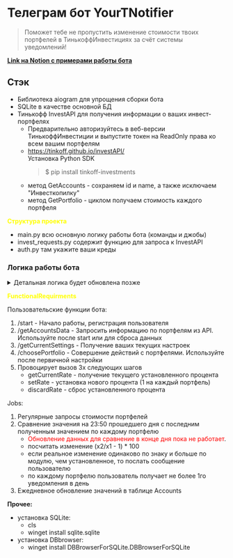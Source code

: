 # Телеграм бот YourTNotifier #

> Поможет тебе не пропустить изменение стоимости твоих портфелей в ТинькоффИнвестициях за счёт системы уведомлений!

**[Link на Notion с примерами работы бота](https://moored-mozzarella-ae6.notion.site/YourTNotifier-44ef117d2b314783abfc47ef59c4acb1?pvs=4)**

## Стэк ##
* Библиотека aiogram для упрощения сборки бота
* SQLite в качестве основной БД
* Тинькофф InvestAPI для получения информации о ваших инвест-портфелях
  * Предварительно авторизуйтесь в веб-версии ТинькоффИнвестиции и выпустите токен на ReadOnly права ко всем вашим портфелям
  * https://tinkoff.github.io/investAPI/
    <br>
    Установка Python SDK 
    > $ pip install tinkoff-investments
  * метод GetAccounts - сохраняем id и name, а также исключаем "Инвесткопилку"
  * метод GetPortfolio - циклом получаем стоимость каждого портфеля

**<span style="color:yellow">Структура проекта</span>**
* main.py всю основную логику работы бота (команды и джобы)
* invest_requests.py содержит функцию для запроса к InvestAPI
* auth.py там укажите ваши креды

### Логика работы бота ###
<details>
<summary>Детальная логика будет обновлена позже</summary>
<br>

1. Пользователь стартует работу с ботом через /start
   * сохраняем его в таблицу Users со столбцами (id , telegram_id)
   * при повторном вызове /start проверяем наличие пользователя, если уже существует, то ничего не делаем
2. Пользователь через команду /getAccountsData инициирует вызов функции getAccountsAmounts()
   * getAccountsAmounts() находится в файле invest_requests.py , обращается к API и возвращает список кортежей [('account_id','name','amount_rub':int)]. Например [('1111111111', 'Брокерский счёт', 1152465), ('2222222222', 'ИИС', 775363)]
   * записываем полученные значения в таблицу Accounts со столбцами (id , telegram_id, account_id, name, daily_change_rate, amount_rub)
     * daily_change_rate это процентное изменение портфеля за день, при котором он хочет получать уведомление
     * в таблице Accounts значение amount_rub для каждого портфеля сохраняется на конец дня (23:59:00)
     * в таблице Accounts каждому account_id соответствует только одна запись
     * в таблице Accounts каждому telegram_id может соответствовать несколько account_id
   * сообщаем пользователю, что данные успешно сохранены и возвращаем сохранённый список в виде сообщения в боте содержащего все (account_id, name, daily_change_rate, amount_rub)
   * при повторном вызове /getAccountsData проверяем наличие данных, если информация по всем портфелям пользователя уже сохранена, то спрашиваем у него через сообщение в боте, хочет ли он перезаписать данные по портфелям. Далее, если выбрал:
     * "Да", то перезаписываем данные в таблице Accounts повторным вызовом getAccountsAmounts(), в т.ч. зачищаем daily_change_rate
     * "Нет", ничего не делаем, возвращаем сообщение "Перезапись отменена"
3. Посредством сообщения /getCurrentSettings пользователь может получить текущий список из таблицы Accounts (account_id, name, daily_change_rate, amount_rub)
4. Пользователь может совершить ряд действий с портфелем предварительно написав /choosePortfolio в сообщении боту. После вызова функции просим его "Укажите id портфеля, к которому хотите применить изменения" и ожидаем получения account_id
   1. При получении несуществующего account_id пишем ему "Такого портфеля не найдено, попробуйте проверить список написав /getCurrentSettings" и заканчиваем работу функции
   2. При получении существующего account_id даём на выбор 3 функции, которые возвращаем списком в виде сообщения:
      * /getCurrentRate - возвращаем текущее значение daily_change_rate для указанного account_id из таблицы Accounts
      * /setRate - просим его "Укажите процентное изменение портфеля, при котором хотите получать уведомление" и ожидаем сообщения от него
        * при получении НЕ числа пишем "Вы указали НЕ число, напишите /choosePortfolio и попробуйте снова" и заканчиваем работу функции
        * при получении числа со знаком + или - или без, а также целого или дробного с разделителем в виде . или , сохраняем значение daily_change_rate для выбранного account_id в таблицу Accounts. И возвращаем пользователю сообщение "Вы установили (указанный пользователем процент) для (name соответстующего портфеля) в качестве уровня, при котором хотите получать уведомление"
      * /discardRate - сбрасываем установленное значение daily_change_rate для выбранного account_id
5. Когда хотя бы для одного из account_id пользователь установил daily_change_rate мы начинаем выполнять регулярные джобы:
   1. Запросы посредством функции getAccountsAmounts() каждые 5 минут и запись полученных значений в аналог таблицы Accounts с названием AccountsTemporary, только вместе daily_change_rate там столбец actual_change_rate В этой таблице значения перезаписываются при каждом выполнении джобы.
      * Изменение рассчитывается для каждого портфеля с указанным (т.е.!= 0.0) daily_change_rate 
      * по принципу (x2/x1-1).Где:
        * x1 = amount_rub сохранённое в таблице Accounts
        * x2 = amount_rub сохранённое в таблице Accounts_temporary
   2. Далее если (daily_change_rate отрицательное и actual_change_rate меньше) ИЛИ (daily_change_rate положительное и actual_change_rate больше), то:
     * послать сообщение пользователю "Изменение за день по портфелю (name) превысило установленное (daily_change_rate - из таблицы Accounts)"
     * по каждому портфелю(account_id) пользователь получает не более 1го уведомления в день, таким образом если в течение дня мы снова заметим превышение установленного изменения, то мы уже не будем уведомлять пользователя

</details>

**<span style="color:yellow">FunctionalRequirments</span>**

Пользовательские функции бота:
1. /start - Начало работы, регистрация пользователя
2. /getAccountsData - Запросить информацию по портфелям из API. Используйте после start или для сброса данных
3. /getCurrentSettings - Получение ваших текущих настроек
4. /choosePortfolio - Совершение действий с портфелями. Используйте после первичной настройки
5. Провоцирует вызов 3х следующих шагов
   * getCurrentRate - получение текущего установленного процента
   * setRate - установка нового процента (1 на каждый портфель)
   * discardRate - сброс установленного процента

Jobs:
1. Регулярные запросы стоимости портфелей
2. Сравнение значения на 23:50 прошедшего дня с последним полученным значением по каждому портфелю
   * <span style="color:red">Обновление данных для сравнение в конце дня пока не работает</span>.
   * посчитать изменение (x2/x1 - 1) * 100
   * если реальное изменение одинаково по знаку и больше по модулю, чем установленное, то послать сообщение пользователю
   * по каждому портфелю пользователь получает не более 1го уведомления в день
3. Ежедневное обновление значений в таблице Accounts


**Прочее:**
* установка SQLite:
  * cls
  * winget install sqlite.sqlite
* установка DBbrowser:
  * winget install DBBrowserForSQLite.DBBrowserForSQLite